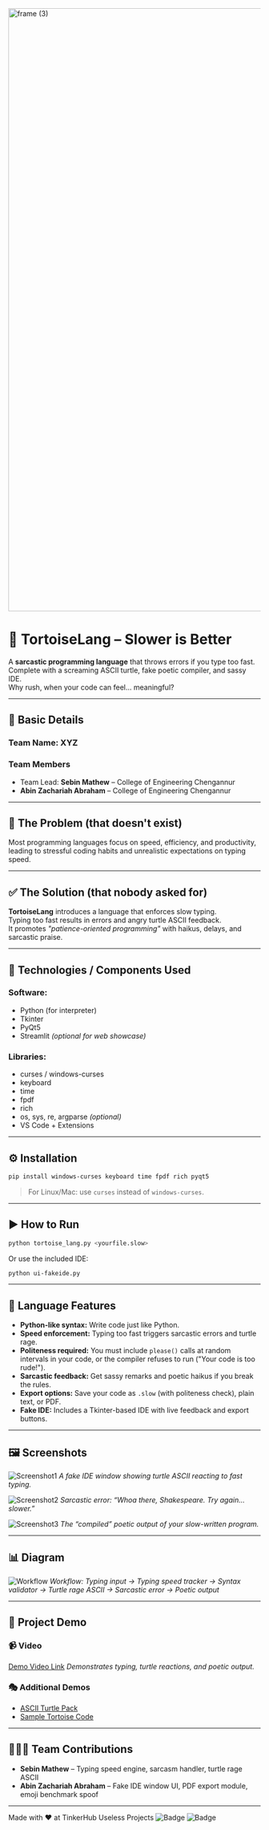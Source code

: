 <img width="3188" height="1202" alt="frame (3)" src="https://github.com/user-attachments/assets/517ad8e9-ad22-457d-9538-a9e62d137cd7" />

# 🐢 TortoiseLang – Slower is Better

A **sarcastic programming language** that throws errors if you type too fast.  
Complete with a screaming ASCII turtle, fake poetic compiler, and sassy IDE.  
Why rush, when your code can feel... meaningful?

---

## 🧠 Basic Details

### Team Name: XYZ

### Team Members
- Team Lead:  **Sebin Mathew** – College of Engineering Chengannur  
- **Abin Zachariah Abraham** – College of Engineering Chengannur

---

## 🚫 The Problem (that doesn't exist)

Most programming languages focus on speed, efficiency, and productivity,  
leading to stressful coding habits and unrealistic expectations on typing speed.

---

## ✅ The Solution (that nobody asked for)

**TortoiseLang** introduces a language that enforces slow typing.  
Typing too fast results in errors and angry turtle ASCII feedback.  
It promotes *"patience-oriented programming"* with haikus, delays, and sarcastic praise.

---

## 🔧 Technologies / Components Used

### Software:
- Python (for interpreter)
- Tkinter
- PyQt5
- Streamlit *(optional for web showcase)*

### Libraries:
- curses / windows-curses
- keyboard
- time
- fpdf
- rich
- os, sys, re, argparse *(optional)*
- VS Code + Extensions

---

## ⚙️ Installation

```bash
pip install windows-curses keyboard time fpdf rich pyqt5
```

> For Linux/Mac: use `curses` instead of `windows-curses`.

---

## ▶️ How to Run

```bash
python tortoise_lang.py <yourfile.slow>
```

Or use the included IDE:

```bash
python ui-fakeide.py
```

---

## 🐢 Language Features

- **Python-like syntax:** Write code just like Python.
- **Speed enforcement:** Typing too fast triggers sarcastic errors and turtle rage.
- **Politeness required:** You must include `please()` calls at random intervals in your code, or the compiler refuses to run ("Your code is too rude!").
- **Sarcastic feedback:** Get sassy remarks and poetic haikus if you break the rules.
- **Export options:** Save your code as `.slow` (with politeness check), plain text, or PDF.
- **Fake IDE:** Includes a Tkinter-based IDE with live feedback and export buttons.

---

## 🖼️ Screenshots

![Screenshot1](screenshots/ide_window.png)
*A fake IDE window showing turtle ASCII reacting to fast typing.*

![Screenshot2](screenshots/error_message.png)
*Sarcastic error: “Whoa there, Shakespeare. Try again… slower.”*

![Screenshot3](screenshots/final_output.png)
*The “compiled” poetic output of your slow-written program.*

---

## 📊 Diagram

![Workflow](assets/workflow_diagram.png)
*Workflow: Typing input → Typing speed tracker → Syntax validator →
Turtle rage ASCII → Sarcastic error → Poetic output*

---

## 🎥 Project Demo

### 📹 Video

[Demo Video Link](https://example.com/demo-tortoise-lang)
*Demonstrates typing, turtle reactions, and poetic output.*

### 🎭 Additional Demos

* [ASCII Turtle Pack](https://example.com/ascii-turtles)
* [Sample Tortoise Code](https://example.com/sample.tortoise)

---

## 🧑‍🤝‍🧑 Team Contributions

* **Sebin Mathew** – Typing speed engine, sarcasm handler, turtle rage ASCII
* **Abin Zachariah Abraham** – Fake IDE window UI, PDF export module, emoji benchmark spoof

---

Made with ❤️ at TinkerHub Useless Projects
![Badge](https://img.shields.io/badge/TinkerHub-24-black)
![Badge](https://img.shields.io/badge/UselessProjects--25-25)
